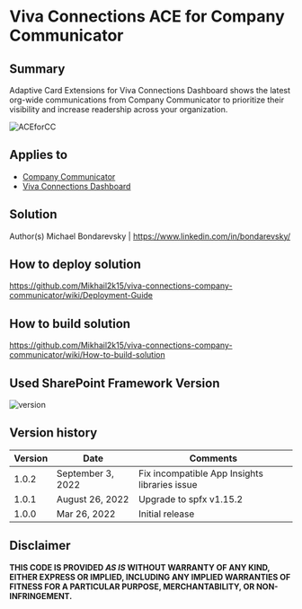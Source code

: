 # Viva Connections ACE for Company Communicator

## Summary

Adaptive Card Extensions for Viva Connections Dashboard shows the latest org-wide communications from Company Communicator to prioritize their visibility and increase readership across your organization.

![ACEforCC](https://user-images.githubusercontent.com/11201670/160255163-9a0f4669-3cc1-4a6e-b713-027595fbe517.png)

## Applies to

- [Company Communicator](https://github.com/OfficeDev/microsoft-teams-apps-company-communicator)
- [Viva Connections Dashboard](https://docs.microsoft.com/en-us/viva/connections/create-dashboard)

## Solution

Author(s)
Michael Bondarevsky | https://www.linkedin.com/in/bondarevsky/

## How to deploy solution

https://github.com/Mikhail2k15/viva-connections-company-communicator/wiki/Deployment-Guide

## How to build solution

https://github.com/Mikhail2k15/viva-connections-company-communicator/wiki/How-to-build-solution

## Used SharePoint Framework Version

![version](https://img.shields.io/badge/version-1.15.2-green.svg)

## Version history

| Version | Date              | Comments                                      |
| ------- | ----------------- | --------------------------------------------- |
| 1.0.2   | September 3, 2022 | Fix incompatible App Insights libraries issue |
| 1.0.1   | August 26, 2022   | Upgrade to spfx v1.15.2                       |
| 1.0.0   | Mar 26, 2022      | Initial release                               |

## Disclaimer

**THIS CODE IS PROVIDED _AS IS_ WITHOUT WARRANTY OF ANY KIND, EITHER EXPRESS OR IMPLIED, INCLUDING ANY IMPLIED WARRANTIES OF FITNESS FOR A PARTICULAR PURPOSE, MERCHANTABILITY, OR NON-INFRINGEMENT.**
